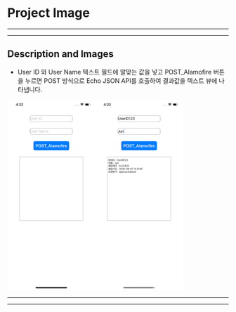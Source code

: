 # Project Image

- - -
- - -

## Description and Images

- User ID 와 User Name 텍스트 필드에 알맞는 값을 넣고 POST_Alamofire 버튼을 누르면 POST 방식으로 Echo JSON API를 호출하여 결과값을 텍스트 뷰에 나타냅니다.

<img width="200" alt="Alamofire01" src="https://github.com/VincentGeranium/APITutorial/blob/master/ScreenShotImages/Alamofire01.png?raw=true"><img width="200" alt="Alamofire02" src="https://github.com/VincentGeranium/APITutorial/blob/master/ScreenShotImages/Alamofire02.png?raw=true">

- - -
- - -
